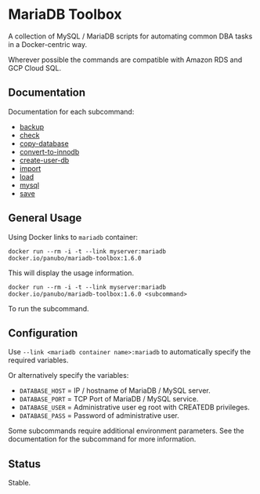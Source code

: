 # MariaDB Toolbox

A collection of MySQL / MariaDB scripts for automating common DBA tasks in a Docker-centric way.

Wherever possible the commands are compatible with Amazon RDS and GCP Cloud SQL.

## Documentation

Documentation for each subcommand:

- [backup](commands/backup.md)
- [check](commands/check.md)
- [copy-database](commands/copy-database.md)
- [convert-to-innodb](commands/convert-to-innodb.md)
- [create-user-db](commands/create-user-db.md)
- [import](commands/import.md)
- [load](commands/load.md)
- [mysql](commands/mysql.md)
- [save](commands/save.md)

## General Usage

Using Docker links to `mariadb` container:

```
docker run --rm -i -t --link myserver:mariadb docker.io/panubo/mariadb-toolbox:1.6.0
```

This will display the usage information.

```
docker run --rm -i -t --link myserver:mariadb docker.io/panubo/mariadb-toolbox:1.6.0 <subcommand>
```

To run the subcommand.

## Configuration

Use `--link <mariadb container name>:mariadb` to automatically specify the required variables.

Or alternatively specify the variables:

- `DATABASE_HOST` = IP / hostname of MariaDB / MySQL server.
- `DATABASE_PORT` = TCP Port of MariaDB / MySQL service.
- `DATABASE_USER` = Administrative user eg root with CREATEDB privileges.
- `DATABASE_PASS` = Password of administrative user.

Some subcommands require additional environment parameters. See the
documentation for the subcommand for more information.

## Status

Stable.
